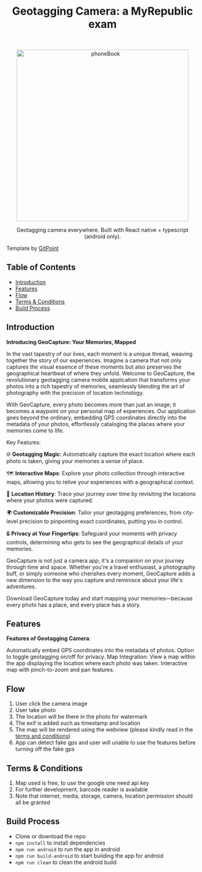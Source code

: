 <h1 align="center"> Geotagging Camera: a MyRepublic exam </h1> <br>
<p align="center">
    <img alt="phoneBook" title="GitPoint" src="https://w7.pngwing.com/pngs/849/583/png-transparent-gps-navigation-systems-garmin-ltd-glonass-wireless-handheld-devices-digital-camera-miscellaneous-angle-electronics-thumbnail.png" width="450">
</p>

<p align="center">
 Geotagging camera everywhere. Built with React native + typescript (android only).
</p>
<p>Template by 
  <a href="https://github.com/gitpoint">
    GitPoint
  </a>
</p>

<!-- START doctoc generated TOC please keep comment here to allow auto update -->
<!-- DON'T EDIT THIS SECTION, INSTEAD RE-RUN doctoc TO UPDATE -->

## Table of Contents

- [Introduction](#introduction)
- [Features](#features)
- [Flow](#flow)
- [Terms & Conditions](#terms-&-conditions)
- [Build Process](#build-process)

<!-- END doctoc generated TOC please keep comment here to allow auto update -->

## Introduction

**Introducing GeoCapture: Your Memories, Mapped**

In the vast tapestry of our lives, each moment is a unique thread, weaving together the story of our experiences. Imagine a camera that not only captures the visual essence of these moments but also preserves the geographical heartbeat of where they unfold. Welcome to GeoCapture, the revolutionary geotagging camera mobile application that transforms your photos into a rich tapestry of memories, seamlessly blending the art of photography with the precision of location technology.

With GeoCapture, every photo becomes more than just an image; it becomes a waypoint on your personal map of experiences. Our application goes beyond the ordinary, embedding GPS coordinates directly into the metadata of your photos, effortlessly cataloging the places where your memories come to life.

Key Features:

🌐 **Geotagging Magic**: Automatically capture the exact location where each photo is taken, giving your memories a sense of place.

🗺️ **Interactive Maps**: Explore your photo collection through interactive maps, allowing you to relive your experiences with a geographical context.

📍 **Location History**: Trace your journey over time by revisiting the locations where your photos were captured.

🌍 **Customizable Precision**: Tailor your geotagging preferences, from city-level precision to pinpointing exact coordinates, putting you in control.

🔒 **Privacy at Your Fingertips**: Safeguard your moments with privacy controls, determining who gets to see the geographical details of your memories.

GeoCapture is not just a camera app; it's a companion on your journey through time and space. Whether you're a travel enthusiast, a photography buff, or simply someone who cherishes every moment, GeoCapture adds a new dimension to the way you capture and reminisce about your life's adventures.

Download GeoCapture today and start mapping your memories—because every photo has a place, and every place has a story.

## Features

**Features of Geotagging Camera**:

Automatically embed GPS coordinates into the metadata of photos.
Option to toggle geotagging on/off for privacy.
Map Integration: View a map within the app displaying the location where each photo was taken.
Interactive map with pinch-to-zoom and pan features.

## Flow

1. User click the camera image
2. User take photo
3. The location will be there in the photo for watermark
4. The exif is added such as timestamp and location
5. The map will be rendered using the webview (please kindly read in the [terms and conditions](#terms-&-conditions))
6. App can detect fake gps and user will unable to use the features before turning off the fake gps

## Terms & Conditions

1. Map used is free, to use the google one need api key
2. For further development, barcode reader is available
3. Note that internet, media, storage, camera, location permission should all be granted

## Build Process

- Clone or download the repo
- `npm install` to install dependencies
- `npm run android` to run the app in android
- `npm run build-android` to start building the app for android
- `npm run clean` to clean the android build
